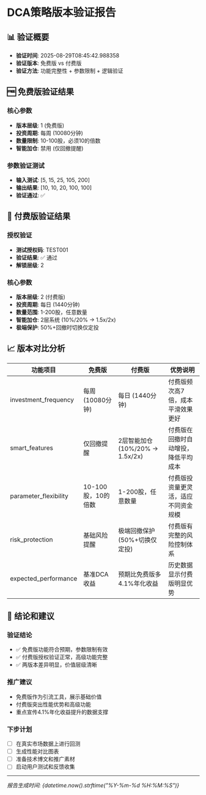 # DCA策略版本验证报告

## 📊 验证概要
- **验证时间**: 2025-08-29T08:45:42.988358
- **验证版本**: 免费版 vs 付费版
- **验证方法**: 功能完整性 + 参数限制 + 逻辑验证

## 🆓 免费版验证结果

### 核心参数
- **版本层级**: 1 (免费版)
- **投资周期**: 每周 (10080分钟)
- **数量限制**: 10-100股，必须10的倍数
- **智能加仓**: 禁用 (仅回撤提醒)

### 参数验证测试
- **输入测试**: [5, 15, 25, 105, 200]
- **输出结果**: [10, 10, 20, 100, 100]
- **验证通过**: ✅

## 💎 付费版验证结果

### 授权验证
- **测试授权码**: TEST001
- **验证结果**: ✅ 通过
- **解锁层级**: 2

### 核心参数
- **版本层级**: 2 (付费版)
- **投资周期**: 每日 (1440分钟)
- **数量范围**: 1-200股，任意数量
- **智能加仓**: 2层系统 (10%/20% → 1.5x/2x)
- **极端保护**: 50%+回撤时切换仅定投

## 📈 版本对比分析

| 功能项目 | 免费版 | 付费版 | 优势说明 |
|---------|--------|--------|----------|
| investment_frequency | 每周 (10080分钟) | 每日 (1440分钟) | 付费版频次高7倍，成本平滑效果更好 |
| smart_features | 仅回撤提醒 | 2层智能加仓 (10%/20% → 1.5x/2x) | 付费版在回撤时自动增投，降低平均成本 |
| parameter_flexibility | 10-100股，10的倍数 | 1-200股，任意数量 | 付费版投资量更灵活，适应不同资金规模 |
| risk_protection | 基础风险提醒 | 极端回撤保护 (50%+切换仅定投) | 付费版有完整的风险控制体系 |
| expected_performance | 基准DCA收益 | 预期比免费版多4.1%年化收益 | 历史数据显示付费版明显优势 |


## 🎯 结论和建议

### 验证结论
- ✅ 免费版功能符合预期，参数限制有效
- ✅ 付费版授权验证正常，高级功能完整
- ✅ 两版本差异明显，价值层级清晰

### 推广建议  
- 免费版作为引流工具，展示基础价值
- 付费版突出性能优势和高级功能
- 重点宣传4.1%年化收益提升的数据支撑

### 下步计划
- [ ] 在真实市场数据上进行回测
- [ ] 生成性能对比图表  
- [ ] 准备技术博文和推广素材
- [ ] 启动用户测试和反馈收集

---
*报告生成时间: {datetime.now().strftime("%Y-%m-%d %H:%M:%S")}*
